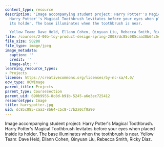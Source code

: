 ```yaml
---
content_type: resource
description: 'Image accompanying student project: Harry Potter''s Magical Toothbrush.
  Harry Potter''s Magical Toothbrush levitates before your eyes when placed inside
  its holder. The base illuminates when the toothbrush is near.

  Yellow Team: Dave Held, Ellann Cohen, Qinyuan Liu, Rebecca Smith, Ricky Diaz.'
file: /courses/2-00b-toy-product-design-spring-2008/dc85c085caa38b64c5c8c7b2a0cf0a90_harrypotter.jpg
file_size: 50288
file_type: image/jpeg
image_metadata:
  caption: ''
  credit: ''
  image-alt: ''
learning_resource_types:
- Projects
license: https://creativecommons.org/licenses/by-nc-sa/4.0/
ocw_type: OCWImage
parent_title: Projects
parent_type: CourseSection
parent_uid: 690b9956-8c8d-b91b-5245-a6e3ec725412
resourcetype: Image
title: harrypotter.jpg
uid: dc85c085-caa3-8b64-c5c8-c7b2a0cf0a90
---
```

Image accompanying student project: Harry Potter's Magical Toothbrush. Harry Potter's Magical Toothbrush levitates before your eyes when placed inside its holder. The base illuminates when the toothbrush is near.
Yellow Team: Dave Held, Ellann Cohen, Qinyuan Liu, Rebecca Smith, Ricky Diaz.